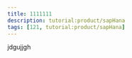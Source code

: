 ```yaml
---
title: 1111111
description: tutorial:product/sapHana
tags: [121, tutorial:product/sapHana]
---
```

jdgujjgh
